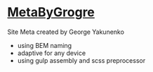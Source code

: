 # [MetaByGrogre](https://georgeyakunenko.github.io/Multipage-site-Glee/)
Site Meta created by George Yakunenko
- using BEM naming
- adaptive for any device
- using gulp assembly and scss preprocessor

